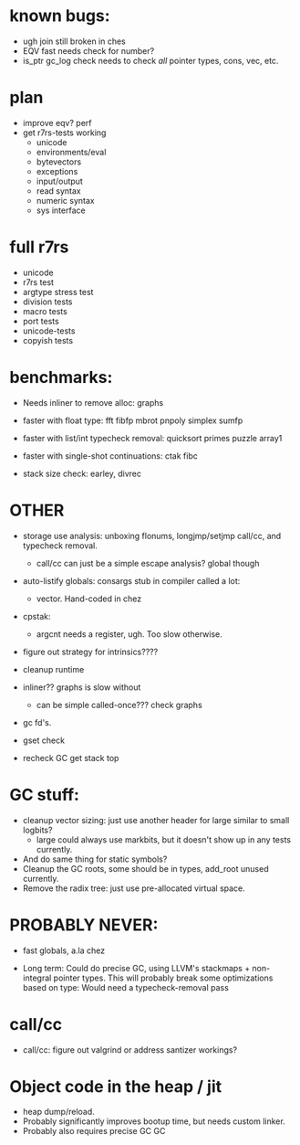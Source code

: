 
# known bugs:
  * ugh join still broken in ches
  * EQV fast needs check for number?
  * is_ptr gc_log check needs to check *all* pointer types, cons, vec, etc.

# plan
  * improve eqv? perf
  * get r7rs-tests working
    * unicode
	* environments/eval
	* bytevectors
	* exceptions
	* input/output
	* read syntax
	* numeric syntax
	* sys interface

	 
# full r7rs
  * unicode
  * r7rs test
  * argtype stress test
  * division tests
  * macro tests
  * port tests
  * unicode-tests
  * copyish tests
  
# benchmarks:
  * Needs inliner to remove alloc: graphs
  * faster with float type: fft fibfp mbrot pnpoly simplex sumfp
  * faster with list/int typecheck removal: quicksort primes puzzle array1
  * faster with single-shot continuations: ctak fibc
  
  * stack size check: earley, divrec

# OTHER

* storage use analysis: unboxing flonums, longjmp/setjmp call/cc, and typecheck removal.
   * call/cc can just be a simple escape analysis? global though

* auto-listify globals: consargs stub in compiler called a lot: 
  * vector. Hand-coded in chez
  
* cpstak:
  * argcnt needs a register, ugh.  Too slow otherwise.

* figure out strategy for intrinsics????
* cleanup runtime
* inliner?? graphs is slow without
  * can be simple called-once??? check graphs

* gc fd's.
* gset check

* recheck GC get stack top

# GC stuff:
* cleanup vector sizing: just use another header for large similar to small logbits?
  * large could always use markbits, but it doesn't show up in any tests currently.
* And do same thing for static symbols?
* Cleanup the GC roots, some should be in types, add_root unused currently.
* Remove the radix tree: just use pre-allocated virtual space.






# PROBABLY NEVER:	 

* fast globals, a.la chez

* Long term: Could do precise GC, using LLVM's stackmaps + non-integral pointer types. 
     This will probably break some optimizations based on type: Would need
	 a typecheck-removal pass
	 
# call/cc
  * call/cc: figure out valgrind or address santizer workings?

# Object code in the heap / jit
 * heap dump/reload.
 * Probably significantly improves bootup time, but needs custom linker.
 * Probably also requires precise GC GC
